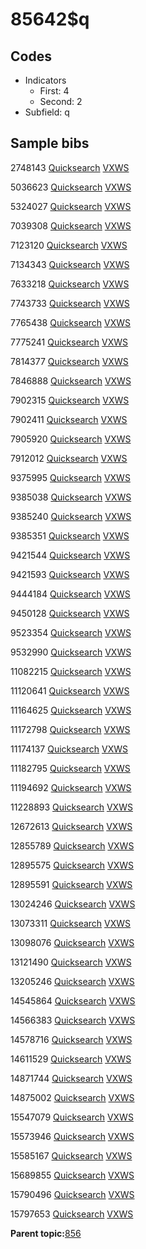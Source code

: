 # 85642$q

## Codes

-   Indicators
    -   First: 4
    -   Second: 2
-   Subfield: q

## Sample bibs

2748143 [Quicksearch](https://search.library.yale.edu/catalog/2748143) [VXWS](http://prodorbis.library.yale.edu:7014/vxws/GetHoldingsService?bibId=2748143)

5036623 [Quicksearch](https://search.library.yale.edu/catalog/5036623) [VXWS](http://prodorbis.library.yale.edu:7014/vxws/GetHoldingsService?bibId=5036623)

5324027 [Quicksearch](https://search.library.yale.edu/catalog/5324027) [VXWS](http://prodorbis.library.yale.edu:7014/vxws/GetHoldingsService?bibId=5324027)

7039308 [Quicksearch](https://search.library.yale.edu/catalog/7039308) [VXWS](http://prodorbis.library.yale.edu:7014/vxws/GetHoldingsService?bibId=7039308)

7123120 [Quicksearch](https://search.library.yale.edu/catalog/7123120) [VXWS](http://prodorbis.library.yale.edu:7014/vxws/GetHoldingsService?bibId=7123120)

7134343 [Quicksearch](https://search.library.yale.edu/catalog/7134343) [VXWS](http://prodorbis.library.yale.edu:7014/vxws/GetHoldingsService?bibId=7134343)

7633218 [Quicksearch](https://search.library.yale.edu/catalog/7633218) [VXWS](http://prodorbis.library.yale.edu:7014/vxws/GetHoldingsService?bibId=7633218)

7743733 [Quicksearch](https://search.library.yale.edu/catalog/7743733) [VXWS](http://prodorbis.library.yale.edu:7014/vxws/GetHoldingsService?bibId=7743733)

7765438 [Quicksearch](https://search.library.yale.edu/catalog/7765438) [VXWS](http://prodorbis.library.yale.edu:7014/vxws/GetHoldingsService?bibId=7765438)

7775241 [Quicksearch](https://search.library.yale.edu/catalog/7775241) [VXWS](http://prodorbis.library.yale.edu:7014/vxws/GetHoldingsService?bibId=7775241)

7814377 [Quicksearch](https://search.library.yale.edu/catalog/7814377) [VXWS](http://prodorbis.library.yale.edu:7014/vxws/GetHoldingsService?bibId=7814377)

7846888 [Quicksearch](https://search.library.yale.edu/catalog/7846888) [VXWS](http://prodorbis.library.yale.edu:7014/vxws/GetHoldingsService?bibId=7846888)

7902315 [Quicksearch](https://search.library.yale.edu/catalog/7902315) [VXWS](http://prodorbis.library.yale.edu:7014/vxws/GetHoldingsService?bibId=7902315)

7902411 [Quicksearch](https://search.library.yale.edu/catalog/7902411) [VXWS](http://prodorbis.library.yale.edu:7014/vxws/GetHoldingsService?bibId=7902411)

7905920 [Quicksearch](https://search.library.yale.edu/catalog/7905920) [VXWS](http://prodorbis.library.yale.edu:7014/vxws/GetHoldingsService?bibId=7905920)

7912012 [Quicksearch](https://search.library.yale.edu/catalog/7912012) [VXWS](http://prodorbis.library.yale.edu:7014/vxws/GetHoldingsService?bibId=7912012)

9375995 [Quicksearch](https://search.library.yale.edu/catalog/9375995) [VXWS](http://prodorbis.library.yale.edu:7014/vxws/GetHoldingsService?bibId=9375995)

9385038 [Quicksearch](https://search.library.yale.edu/catalog/9385038) [VXWS](http://prodorbis.library.yale.edu:7014/vxws/GetHoldingsService?bibId=9385038)

9385240 [Quicksearch](https://search.library.yale.edu/catalog/9385240) [VXWS](http://prodorbis.library.yale.edu:7014/vxws/GetHoldingsService?bibId=9385240)

9385351 [Quicksearch](https://search.library.yale.edu/catalog/9385351) [VXWS](http://prodorbis.library.yale.edu:7014/vxws/GetHoldingsService?bibId=9385351)

9421544 [Quicksearch](https://search.library.yale.edu/catalog/9421544) [VXWS](http://prodorbis.library.yale.edu:7014/vxws/GetHoldingsService?bibId=9421544)

9421593 [Quicksearch](https://search.library.yale.edu/catalog/9421593) [VXWS](http://prodorbis.library.yale.edu:7014/vxws/GetHoldingsService?bibId=9421593)

9444184 [Quicksearch](https://search.library.yale.edu/catalog/9444184) [VXWS](http://prodorbis.library.yale.edu:7014/vxws/GetHoldingsService?bibId=9444184)

9450128 [Quicksearch](https://search.library.yale.edu/catalog/9450128) [VXWS](http://prodorbis.library.yale.edu:7014/vxws/GetHoldingsService?bibId=9450128)

9523354 [Quicksearch](https://search.library.yale.edu/catalog/9523354) [VXWS](http://prodorbis.library.yale.edu:7014/vxws/GetHoldingsService?bibId=9523354)

9532990 [Quicksearch](https://search.library.yale.edu/catalog/9532990) [VXWS](http://prodorbis.library.yale.edu:7014/vxws/GetHoldingsService?bibId=9532990)

11082215 [Quicksearch](https://search.library.yale.edu/catalog/11082215) [VXWS](http://prodorbis.library.yale.edu:7014/vxws/GetHoldingsService?bibId=11082215)

11120641 [Quicksearch](https://search.library.yale.edu/catalog/11120641) [VXWS](http://prodorbis.library.yale.edu:7014/vxws/GetHoldingsService?bibId=11120641)

11164625 [Quicksearch](https://search.library.yale.edu/catalog/11164625) [VXWS](http://prodorbis.library.yale.edu:7014/vxws/GetHoldingsService?bibId=11164625)

11172798 [Quicksearch](https://search.library.yale.edu/catalog/11172798) [VXWS](http://prodorbis.library.yale.edu:7014/vxws/GetHoldingsService?bibId=11172798)

11174137 [Quicksearch](https://search.library.yale.edu/catalog/11174137) [VXWS](http://prodorbis.library.yale.edu:7014/vxws/GetHoldingsService?bibId=11174137)

11182795 [Quicksearch](https://search.library.yale.edu/catalog/11182795) [VXWS](http://prodorbis.library.yale.edu:7014/vxws/GetHoldingsService?bibId=11182795)

11194692 [Quicksearch](https://search.library.yale.edu/catalog/11194692) [VXWS](http://prodorbis.library.yale.edu:7014/vxws/GetHoldingsService?bibId=11194692)

11228893 [Quicksearch](https://search.library.yale.edu/catalog/11228893) [VXWS](http://prodorbis.library.yale.edu:7014/vxws/GetHoldingsService?bibId=11228893)

12672613 [Quicksearch](https://search.library.yale.edu/catalog/12672613) [VXWS](http://prodorbis.library.yale.edu:7014/vxws/GetHoldingsService?bibId=12672613)

12855789 [Quicksearch](https://search.library.yale.edu/catalog/12855789) [VXWS](http://prodorbis.library.yale.edu:7014/vxws/GetHoldingsService?bibId=12855789)

12895575 [Quicksearch](https://search.library.yale.edu/catalog/12895575) [VXWS](http://prodorbis.library.yale.edu:7014/vxws/GetHoldingsService?bibId=12895575)

12895591 [Quicksearch](https://search.library.yale.edu/catalog/12895591) [VXWS](http://prodorbis.library.yale.edu:7014/vxws/GetHoldingsService?bibId=12895591)

13024246 [Quicksearch](https://search.library.yale.edu/catalog/13024246) [VXWS](http://prodorbis.library.yale.edu:7014/vxws/GetHoldingsService?bibId=13024246)

13073311 [Quicksearch](https://search.library.yale.edu/catalog/13073311) [VXWS](http://prodorbis.library.yale.edu:7014/vxws/GetHoldingsService?bibId=13073311)

13098076 [Quicksearch](https://search.library.yale.edu/catalog/13098076) [VXWS](http://prodorbis.library.yale.edu:7014/vxws/GetHoldingsService?bibId=13098076)

13121490 [Quicksearch](https://search.library.yale.edu/catalog/13121490) [VXWS](http://prodorbis.library.yale.edu:7014/vxws/GetHoldingsService?bibId=13121490)

13205246 [Quicksearch](https://search.library.yale.edu/catalog/13205246) [VXWS](http://prodorbis.library.yale.edu:7014/vxws/GetHoldingsService?bibId=13205246)

14545864 [Quicksearch](https://search.library.yale.edu/catalog/14545864) [VXWS](http://prodorbis.library.yale.edu:7014/vxws/GetHoldingsService?bibId=14545864)

14566383 [Quicksearch](https://search.library.yale.edu/catalog/14566383) [VXWS](http://prodorbis.library.yale.edu:7014/vxws/GetHoldingsService?bibId=14566383)

14578716 [Quicksearch](https://search.library.yale.edu/catalog/14578716) [VXWS](http://prodorbis.library.yale.edu:7014/vxws/GetHoldingsService?bibId=14578716)

14611529 [Quicksearch](https://search.library.yale.edu/catalog/14611529) [VXWS](http://prodorbis.library.yale.edu:7014/vxws/GetHoldingsService?bibId=14611529)

14871744 [Quicksearch](https://search.library.yale.edu/catalog/14871744) [VXWS](http://prodorbis.library.yale.edu:7014/vxws/GetHoldingsService?bibId=14871744)

14875002 [Quicksearch](https://search.library.yale.edu/catalog/14875002) [VXWS](http://prodorbis.library.yale.edu:7014/vxws/GetHoldingsService?bibId=14875002)

15547079 [Quicksearch](https://search.library.yale.edu/catalog/15547079) [VXWS](http://prodorbis.library.yale.edu:7014/vxws/GetHoldingsService?bibId=15547079)

15573946 [Quicksearch](https://search.library.yale.edu/catalog/15573946) [VXWS](http://prodorbis.library.yale.edu:7014/vxws/GetHoldingsService?bibId=15573946)

15585167 [Quicksearch](https://search.library.yale.edu/catalog/15585167) [VXWS](http://prodorbis.library.yale.edu:7014/vxws/GetHoldingsService?bibId=15585167)

15689855 [Quicksearch](https://search.library.yale.edu/catalog/15689855) [VXWS](http://prodorbis.library.yale.edu:7014/vxws/GetHoldingsService?bibId=15689855)

15790496 [Quicksearch](https://search.library.yale.edu/catalog/15790496) [VXWS](http://prodorbis.library.yale.edu:7014/vxws/GetHoldingsService?bibId=15790496)

15797653 [Quicksearch](https://search.library.yale.edu/catalog/15797653) [VXWS](http://prodorbis.library.yale.edu:7014/vxws/GetHoldingsService?bibId=15797653)

**Parent topic:**[856](../../tags/856/856.md)

